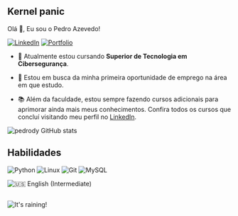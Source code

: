 ## Kernel panic

<p>
  Olá 👋, Eu sou o Pedro Azevedo!

  [![LinkedIn](https://img.shields.io/badge/LinkedIn-0077B5?style=for-the-badge&logo=linkedin&logoColor=white)](https://www.linkedin.com/in/pedro-azevedo-66812024b/)
  [![Portfolio](https://img.shields.io/badge/Portfolio-122f2b?style=for-the-badge&logo=&logoColor=#FF7139)](https://pedrody.github.io/portfolio/)

  - 🌱 Atualmente estou cursando **Superior de Tecnologia em Cibersegurança**.

  - 🔭 Estou em busca da minha primeira oportunidade de emprego na área em que estudo.

  - 📚 Além da faculdade, estou sempre fazendo cursos adicionais para aprimorar ainda mais meus conhecimentos. Confira todos os cursos que concluí visitando meu perfil no [LinkedIn](https://www.linkedin.com/in/pedro-azevedo-66812024b/).
</p>

![pedrody GitHub stats](https://github-readme-stats.vercel.app/api?username=pedrody&show_icons=true&theme=gotham)

## Habilidades

![Python](https://img.shields.io/badge/python-3670A0?style=for-the-badge&logo=python&logoColor=ffdd54) ![Linux](https://img.shields.io/badge/Linux-FCC624?style=for-the-badge&logo=linux&logoColor=black) ![Git](https://img.shields.io/badge/git-%23F05033.svg?style=for-the-badge&logo=git&logoColor=white) ![MySQL](https://img.shields.io/badge/mysql-4479A1.svg?style=for-the-badge&logo=mysql&logoColor=white)

![:us: English (Intermediate)](https://img.shields.io/badge/English-122f2b?&label=Intermediate&labelColor=222&style=for-the-badge&logo=pt-br&logoColor=000)


##

<!-- GIF -->
<p align="left">
  <img align="center" src="https://github.com/pedrody/pedrody/assets/91354573/75819f33-c5de-48d8-ae0e-30c926ead0d4" alt="It's raining!">
</p>
